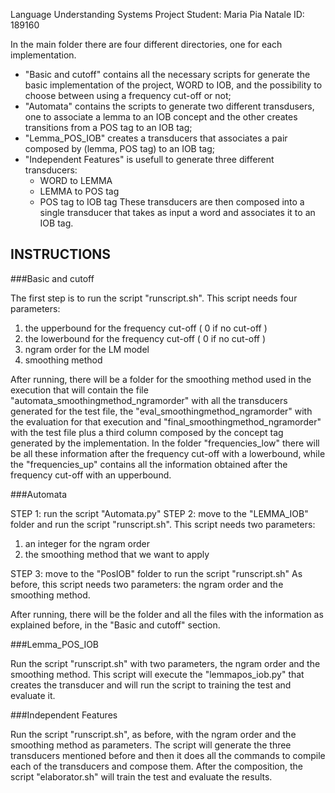 Language Understanding Systems Project
Student: Maria Pia Natale
ID: 189160

In the main folder there are four different directories, one for each implementation.
- "Basic and cutoff" contains all the necessary scripts for generate the basic implementation of the project, WORD to IOB, and the possibility to choose between using a frequency cut-off or not;
- "Automata" contains the scripts to generate two different transdusers, one to associate a lemma to an IOB concept and the other creates transitions from a POS tag to an IOB tag;
- "Lemma_POS_IOB" creates a transducers that associates a pair composed by
(lemma, POS tag) to an IOB tag;
- "Independent Features" is usefull to generate three different transducers:
	- WORD to LEMMA
	- LEMMA to POS tag
	- POS tag to IOB tag
	These transducers are then composed into a single transducer that takes as input a word and associates it to an IOB tag.


INSTRUCTIONS
-----------------------------------------------------------------------------
###Basic and cutoff

The first step is to run the script "runscript.sh". 
This script needs four parameters:
1) the upperbound for the frequency cut-off ( 0 if no cut-off )
2) the lowerbound for the frequency cut-off ( 0 if no cut-off )
3) ngram order for the LM model
4) smoothing method 

After running, there will be a folder for the smoothing method used in the execution that will contain the file "automata_smoothingmethod_ngramorder"
with all the transducers generated for the test file, the "eval_smoothingmethod_ngramorder" with the evaluation for that execution and "final_smoothingmethod_ngramorder" with the test file plus a third column composed by the concept tag generated by the implementation.
In the folder "frequencies_low" there will be all these information after the frequency cut-off with a lowerbound, while the "frequencies_up" contains all the information obtained after the frequency cut-off with an upperbound.

###Automata

STEP 1: run the script "Automata.py"
STEP 2: move to the "LEMMA_IOB" folder and run the script "runscript.sh". 
This script needs two parameters:
1) an integer for the ngram order
2) the smoothing method that we want to apply

STEP 3: move to the "PosIOB" folder to run the script "runscript.sh"
As before, this script needs two parameters: the ngram order and the smoothing method.

After running, there will be the folder and all the files with the information as explained before, in the "Basic and cutoff" section.

###Lemma_POS_IOB

Run the script "runscript.sh" with two parameters, the ngram order and the smoothing method.
This script will execute the "lemmapos_iob.py" that creates the transducer and will run the script to training the test and evaluate it. 

###Independent Features

Run the script "runscript.sh", as before, with the ngram order and the smoothing method as parameters.
The script will generate the three transducers mentioned before and then it does all the commands to compile each of the transducers and compose them.
After the composition, the script "elaborator.sh" will train the test and evaluate the results.
